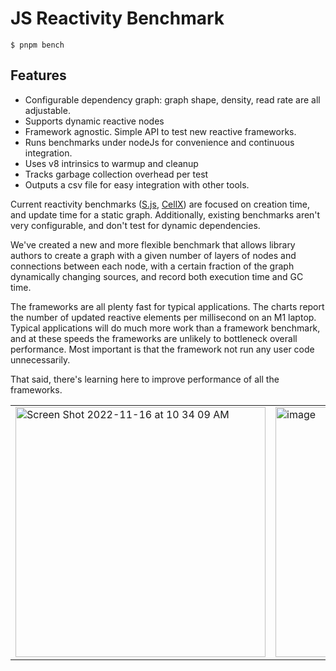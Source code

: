 # JS Reactivity Benchmark

```
$ pnpm bench
```

## Features

- Configurable dependency graph: graph shape, density, read rate are all adjustable.
- Supports dynamic reactive nodes
- Framework agnostic. Simple API to test new reactive frameworks.
- Runs benchmarks under nodeJs for convenience and continuous integration.
- Uses v8 intrinsics to warmup and cleanup
- Tracks garbage collection overhead per test
- Outputs a csv file for easy integration with other tools.


Current reactivity benchmarks ([S.js](https://github.com/adamhaile/S/blob/master/bench/bench.js), [CellX](https://github.com/Riim/cellx/blob/master/perf/perf.html)) are focused on creation time, and update time for a static graph. Additionally, existing benchmarks aren't very configurable, and don't test for dynamic dependencies.

We've created a new and more flexible benchmark that allows library authors to create a graph with a given number of layers of nodes and connections between each node, with a certain fraction of the graph dynamically changing sources, and record both execution time and GC time.

The frameworks are all plenty fast for typical applications. The charts report the number of updated reactive elements per millisecond on an M1 laptop. Typical applications will do much more work than a framework benchmark, and at these speeds the frameworks are unlikely to bottleneck overall performance. Most important is that the framework not run any user code unnecessarily.

That said, there's learning here to improve performance of all the frameworks.

<table>
  <tr>
    <td> 
      <img width="400" alt="Screen Shot 2022-11-16 at 10 34 09 AM" src="https://user-images.githubusercontent.com/63816/202264375-04f15400-bb36-424c-8bb3-ac149491d4ac.png">
    </td>
    <td>
      <img width="400" alt="image" src="https://user-images.githubusercontent.com/63816/202264535-e181bf3b-4444-43d8-8d06-afd56a1297e7.png">
    </td>
  </tr>
</table>
